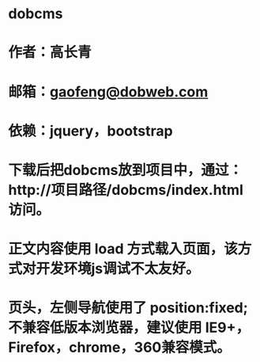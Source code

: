 # dobcms
# 作者：高长青
# 邮箱：gaofeng@dobweb.com

# 依赖：jquery，bootstrap
# 下载后把dobcms放到项目中，通过：http://项目路径/dobcms/index.html 访问。
# 正文内容使用 load 方式载入页面，该方式对开发环境js调试不太友好。
# 页头，左侧导航使用了 position:fixed; 不兼容低版本浏览器，建议使用 IE9+，Firefox，chrome，360兼容模式。

 
